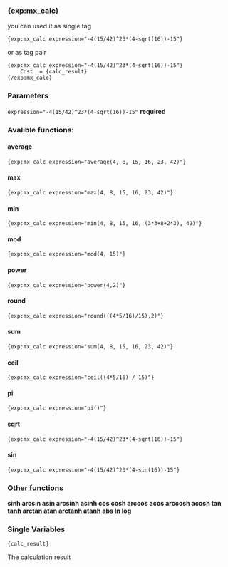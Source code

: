 ### {exp:mx_calc}
you can used it as single tag

`{exp:mx_calc expression="-4(15/42)^23*(4-sqrt(16))-15"} `

or as tag pair

	{exp:mx_calc expression="-4(15/42)^23*(4-sqrt(16))-15"}
		Cost  = {calc_result} 	
	{/exp:mx_calc} 

### Parameters

`expression="-4(15/42)^23*(4-sqrt(16))-15"`  	**required**


### Avalible functions: 

#### average
	{exp:mx_calc expression="average(4, 8, 15, 16, 23, 42)"} 

#### max
	{exp:mx_calc expression="max(4, 8, 15, 16, 23, 42)"} 

#### min
	{exp:mx_calc expression="min(4, 8, 15, 16, (3*3+8+2*3), 42)"} 

#### mod
	{exp:mx_calc expression="mod(4, 15)"} 

#### power
	{exp:mx_calc expression="power(4,2)"} 

#### round
	{exp:mx_calc expression="round(((4*5/16)/15),2)"} 

#### sum
	{exp:mx_calc expression="sum(4, 8, 15, 16, 23, 42)"} 

#### ceil
	{exp:mx_calc expression="ceil((4*5/16) / 15)"} 

#### pi
	{exp:mx_calc expression="pi()"} 

#### sqrt
	{exp:mx_calc expression="-4(15/42)^23*(4-sqrt(16))-15"} 

#### sin
	{exp:mx_calc expression="-4(15/42)^23*(4-sin(16))-15"} 

### Other functions

**sinh
arcsin
asin
arcsinh
asinh
cos
cosh
arccos
acos
arccosh
acosh
tan
tanh
arctan
atan
arctanh
atanh
abs 
ln
log**

### Single Variables

	{calc_result}
The calculation result
